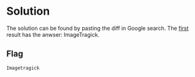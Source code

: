Solution
========

The solution can be found by pasting the diff in Google search. The [first](https://gist.github.com/lazyfrosch/73dcab24fa010584a160debd5e2586a4) result has the anwser: ImageTragick.

Flag
----

`Imagetragick`
